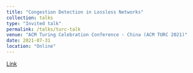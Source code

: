 ```yaml
---
title: "Congestion Detection in Lossless Networks"
collection: talks
type: "Invited talk"
permalink: /talks/turc-talk
venue: "ACM Turing Celebration Conference - China (ACM TURC 2021)"
date: 2021-07-31
location: "Online"
---
```


[Link](https://www.acmturc.com/2021/en/SIGCOMM_China.html)


